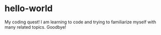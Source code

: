 # hello-world
My coding quest!
I am learning to code and trying to familiarize myself with many related topics.
Goodbye!
